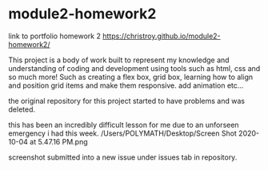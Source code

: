 # module2-homework2


link to portfolio homework 2 https://christroy.github.io/module2-homework2/


This project is a body of work built to represent my knowledge and understanding of coding and development using tools such as html, css and so much more! Such as creating a flex box, grid box, learning how to align and position grid items and make them responsive. add animation etc...

the original repository for this project started to have problems and was deleted.

this has been an incredibly difficult lesson for me  due to an unforseen emergency i had this week. 
/Users/POLYMATH/Desktop/Screen Shot 2020-10-04 at 5.47.16 PM.png

screenshot submitted into a new issue under issues tab in repository.
